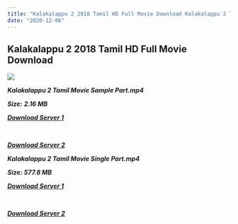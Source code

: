 ```yaml
---
title: "Kalakalappu 2 2018 Tamil HD Full Movie Download Kalakalappu 2 Tamil HD Movie Download"
date: "2020-12-06"
---
```


## Kalakalappu 2 2018 Tamil HD Full Movie Download 

![](https://images.moviebuff.com/905d4674-2ab6-458b-9547-1b25ea3aee88?w=1000)

**_Kalakalappu 2 Tamil Movie Sample Part.mp4_**

**_Size:_** **_2.16 MB_**

**_[Download Server 1](http://n.wetransfer.vip/files/Tamil{525e4ed8fa01f01a9103e1e2d0de788082fff3ddd3718eaf08f87fc8fd9b0ee6}20Movies/Tamil{525e4ed8fa01f01a9103e1e2d0de788082fff3ddd3718eaf08f87fc8fd9b0ee6}202018{525e4ed8fa01f01a9103e1e2d0de788082fff3ddd3718eaf08f87fc8fd9b0ee6}20Movies/Kalakalappu{525e4ed8fa01f01a9103e1e2d0de788082fff3ddd3718eaf08f87fc8fd9b0ee6}202{525e4ed8fa01f01a9103e1e2d0de788082fff3ddd3718eaf08f87fc8fd9b0ee6}20(2018)/Kalakalappu{525e4ed8fa01f01a9103e1e2d0de788082fff3ddd3718eaf08f87fc8fd9b0ee6}202{525e4ed8fa01f01a9103e1e2d0de788082fff3ddd3718eaf08f87fc8fd9b0ee6}20(2018){525e4ed8fa01f01a9103e1e2d0de788082fff3ddd3718eaf08f87fc8fd9b0ee6}20Proper{525e4ed8fa01f01a9103e1e2d0de788082fff3ddd3718eaf08f87fc8fd9b0ee6}20HDRip/Kalakalappu{525e4ed8fa01f01a9103e1e2d0de788082fff3ddd3718eaf08f87fc8fd9b0ee6}202{525e4ed8fa01f01a9103e1e2d0de788082fff3ddd3718eaf08f87fc8fd9b0ee6}20(2018){525e4ed8fa01f01a9103e1e2d0de788082fff3ddd3718eaf08f87fc8fd9b0ee6}20Sample{525e4ed8fa01f01a9103e1e2d0de788082fff3ddd3718eaf08f87fc8fd9b0ee6}20(640x360).mp4)_**

**_[  
](http://n.wetransfer.vip/files/Tamil{525e4ed8fa01f01a9103e1e2d0de788082fff3ddd3718eaf08f87fc8fd9b0ee6}20Movies/Tamil{525e4ed8fa01f01a9103e1e2d0de788082fff3ddd3718eaf08f87fc8fd9b0ee6}202018{525e4ed8fa01f01a9103e1e2d0de788082fff3ddd3718eaf08f87fc8fd9b0ee6}20Movies/Kalakalappu{525e4ed8fa01f01a9103e1e2d0de788082fff3ddd3718eaf08f87fc8fd9b0ee6}202{525e4ed8fa01f01a9103e1e2d0de788082fff3ddd3718eaf08f87fc8fd9b0ee6}20(2018)/Kalakalappu{525e4ed8fa01f01a9103e1e2d0de788082fff3ddd3718eaf08f87fc8fd9b0ee6}202{525e4ed8fa01f01a9103e1e2d0de788082fff3ddd3718eaf08f87fc8fd9b0ee6}20(2018){525e4ed8fa01f01a9103e1e2d0de788082fff3ddd3718eaf08f87fc8fd9b0ee6}20Proper{525e4ed8fa01f01a9103e1e2d0de788082fff3ddd3718eaf08f87fc8fd9b0ee6}20HDRip/Kalakalappu{525e4ed8fa01f01a9103e1e2d0de788082fff3ddd3718eaf08f87fc8fd9b0ee6}202{525e4ed8fa01f01a9103e1e2d0de788082fff3ddd3718eaf08f87fc8fd9b0ee6}20(2018){525e4ed8fa01f01a9103e1e2d0de788082fff3ddd3718eaf08f87fc8fd9b0ee6}20Sample{525e4ed8fa01f01a9103e1e2d0de788082fff3ddd3718eaf08f87fc8fd9b0ee6}20(640x360).mp4)_**

**_[Download Server 2](http://n.wetransfer.vip/files/Tamil{525e4ed8fa01f01a9103e1e2d0de788082fff3ddd3718eaf08f87fc8fd9b0ee6}20Movies/Tamil{525e4ed8fa01f01a9103e1e2d0de788082fff3ddd3718eaf08f87fc8fd9b0ee6}202018{525e4ed8fa01f01a9103e1e2d0de788082fff3ddd3718eaf08f87fc8fd9b0ee6}20Movies/Kalakalappu{525e4ed8fa01f01a9103e1e2d0de788082fff3ddd3718eaf08f87fc8fd9b0ee6}202{525e4ed8fa01f01a9103e1e2d0de788082fff3ddd3718eaf08f87fc8fd9b0ee6}20(2018)/Kalakalappu{525e4ed8fa01f01a9103e1e2d0de788082fff3ddd3718eaf08f87fc8fd9b0ee6}202{525e4ed8fa01f01a9103e1e2d0de788082fff3ddd3718eaf08f87fc8fd9b0ee6}20(2018){525e4ed8fa01f01a9103e1e2d0de788082fff3ddd3718eaf08f87fc8fd9b0ee6}20Proper{525e4ed8fa01f01a9103e1e2d0de788082fff3ddd3718eaf08f87fc8fd9b0ee6}20HDRip/Kalakalappu{525e4ed8fa01f01a9103e1e2d0de788082fff3ddd3718eaf08f87fc8fd9b0ee6}202{525e4ed8fa01f01a9103e1e2d0de788082fff3ddd3718eaf08f87fc8fd9b0ee6}20(2018){525e4ed8fa01f01a9103e1e2d0de788082fff3ddd3718eaf08f87fc8fd9b0ee6}20Sample{525e4ed8fa01f01a9103e1e2d0de788082fff3ddd3718eaf08f87fc8fd9b0ee6}20(640x360).mp4)_**

**_Kalakalappu 2 Tamil Movie Single Part.mp4_**

**_Size:_** **_577.8 MB_**

**_[Download Server 1](http://n.wetransfer.vip/files/Tamil{525e4ed8fa01f01a9103e1e2d0de788082fff3ddd3718eaf08f87fc8fd9b0ee6}20Movies/Tamil{525e4ed8fa01f01a9103e1e2d0de788082fff3ddd3718eaf08f87fc8fd9b0ee6}202018{525e4ed8fa01f01a9103e1e2d0de788082fff3ddd3718eaf08f87fc8fd9b0ee6}20Movies/Kalakalappu{525e4ed8fa01f01a9103e1e2d0de788082fff3ddd3718eaf08f87fc8fd9b0ee6}202{525e4ed8fa01f01a9103e1e2d0de788082fff3ddd3718eaf08f87fc8fd9b0ee6}20(2018)/Kalakalappu{525e4ed8fa01f01a9103e1e2d0de788082fff3ddd3718eaf08f87fc8fd9b0ee6}202{525e4ed8fa01f01a9103e1e2d0de788082fff3ddd3718eaf08f87fc8fd9b0ee6}20(2018){525e4ed8fa01f01a9103e1e2d0de788082fff3ddd3718eaf08f87fc8fd9b0ee6}20Proper{525e4ed8fa01f01a9103e1e2d0de788082fff3ddd3718eaf08f87fc8fd9b0ee6}20HDRip/Kalakalappu{525e4ed8fa01f01a9103e1e2d0de788082fff3ddd3718eaf08f87fc8fd9b0ee6}202{525e4ed8fa01f01a9103e1e2d0de788082fff3ddd3718eaf08f87fc8fd9b0ee6}20(2018){525e4ed8fa01f01a9103e1e2d0de788082fff3ddd3718eaf08f87fc8fd9b0ee6}20Single{525e4ed8fa01f01a9103e1e2d0de788082fff3ddd3718eaf08f87fc8fd9b0ee6}20Part{525e4ed8fa01f01a9103e1e2d0de788082fff3ddd3718eaf08f87fc8fd9b0ee6}20(640x360).mp4)_**

**_[  
](http://n.wetransfer.vip/files/Tamil{525e4ed8fa01f01a9103e1e2d0de788082fff3ddd3718eaf08f87fc8fd9b0ee6}20Movies/Tamil{525e4ed8fa01f01a9103e1e2d0de788082fff3ddd3718eaf08f87fc8fd9b0ee6}202018{525e4ed8fa01f01a9103e1e2d0de788082fff3ddd3718eaf08f87fc8fd9b0ee6}20Movies/Kalakalappu{525e4ed8fa01f01a9103e1e2d0de788082fff3ddd3718eaf08f87fc8fd9b0ee6}202{525e4ed8fa01f01a9103e1e2d0de788082fff3ddd3718eaf08f87fc8fd9b0ee6}20(2018)/Kalakalappu{525e4ed8fa01f01a9103e1e2d0de788082fff3ddd3718eaf08f87fc8fd9b0ee6}202{525e4ed8fa01f01a9103e1e2d0de788082fff3ddd3718eaf08f87fc8fd9b0ee6}20(2018){525e4ed8fa01f01a9103e1e2d0de788082fff3ddd3718eaf08f87fc8fd9b0ee6}20Proper{525e4ed8fa01f01a9103e1e2d0de788082fff3ddd3718eaf08f87fc8fd9b0ee6}20HDRip/Kalakalappu{525e4ed8fa01f01a9103e1e2d0de788082fff3ddd3718eaf08f87fc8fd9b0ee6}202{525e4ed8fa01f01a9103e1e2d0de788082fff3ddd3718eaf08f87fc8fd9b0ee6}20(2018){525e4ed8fa01f01a9103e1e2d0de788082fff3ddd3718eaf08f87fc8fd9b0ee6}20Single{525e4ed8fa01f01a9103e1e2d0de788082fff3ddd3718eaf08f87fc8fd9b0ee6}20Part{525e4ed8fa01f01a9103e1e2d0de788082fff3ddd3718eaf08f87fc8fd9b0ee6}20(640x360).mp4)_**

**_[Download Server 2](http://n.wetransfer.vip/files/Tamil{525e4ed8fa01f01a9103e1e2d0de788082fff3ddd3718eaf08f87fc8fd9b0ee6}20Movies/Tamil{525e4ed8fa01f01a9103e1e2d0de788082fff3ddd3718eaf08f87fc8fd9b0ee6}202018{525e4ed8fa01f01a9103e1e2d0de788082fff3ddd3718eaf08f87fc8fd9b0ee6}20Movies/Kalakalappu{525e4ed8fa01f01a9103e1e2d0de788082fff3ddd3718eaf08f87fc8fd9b0ee6}202{525e4ed8fa01f01a9103e1e2d0de788082fff3ddd3718eaf08f87fc8fd9b0ee6}20(2018)/Kalakalappu{525e4ed8fa01f01a9103e1e2d0de788082fff3ddd3718eaf08f87fc8fd9b0ee6}202{525e4ed8fa01f01a9103e1e2d0de788082fff3ddd3718eaf08f87fc8fd9b0ee6}20(2018){525e4ed8fa01f01a9103e1e2d0de788082fff3ddd3718eaf08f87fc8fd9b0ee6}20Proper{525e4ed8fa01f01a9103e1e2d0de788082fff3ddd3718eaf08f87fc8fd9b0ee6}20HDRip/Kalakalappu{525e4ed8fa01f01a9103e1e2d0de788082fff3ddd3718eaf08f87fc8fd9b0ee6}202{525e4ed8fa01f01a9103e1e2d0de788082fff3ddd3718eaf08f87fc8fd9b0ee6}20(2018){525e4ed8fa01f01a9103e1e2d0de788082fff3ddd3718eaf08f87fc8fd9b0ee6}20Single{525e4ed8fa01f01a9103e1e2d0de788082fff3ddd3718eaf08f87fc8fd9b0ee6}20Part{525e4ed8fa01f01a9103e1e2d0de788082fff3ddd3718eaf08f87fc8fd9b0ee6}20(640x360).mp4)_**
